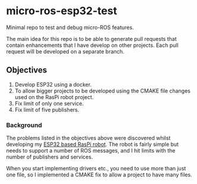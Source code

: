 # micro-ros-esp32-test

Minimal repo to test and debug micro-ROS features.

The main idea for this repo is to be able to generate pull requests that contain enhancements that I have develop on other projects.  Each pull request will be developed on a separate branch.

## Objectives

1. Develop ESP32 using a docker.
1. To allow bigger projects to be developed using the CMAKE file changes used on the RasPi robot project.
1. Fix limit of only one service.
1. Fix limit of five publishers.

### Background

The problems listed in the objectives above were discovered whilst developing my [ESP32 based RasPi robot](https://github.com/AndyBlightLeeds/raspi-robot-esp32).  The robot is fairly simple but needs to support a number of ROS messages, and I hit limits with the number of publishers and services.

When you start implementing drivers etc., you need to use more than just one file, so I implemented a CMAKE fix to allow a project to have many files.
